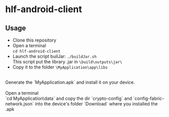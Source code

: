 # hlf-android-client
## Usage

* Clone this repository
* Open a terminal </br>
`cd hlf-android-client` </br>
* Launch the script builJar: `./buildJar.sh` </br>
This script put the library .jar in `\build\outputs\jar\` </br>
* Copy it to the folder  `\MyApplication\app\libs` </br>
 </br>
Generate the `MyApplication.apk` and install it on your device.  </br>
 </br>
Open a terminal </br>
`cd MyApplication\data`  and copy the dir `crypto-config` and `config-fabric-network.json` into the device's folder `Download` where you installed the .apk  </br>
